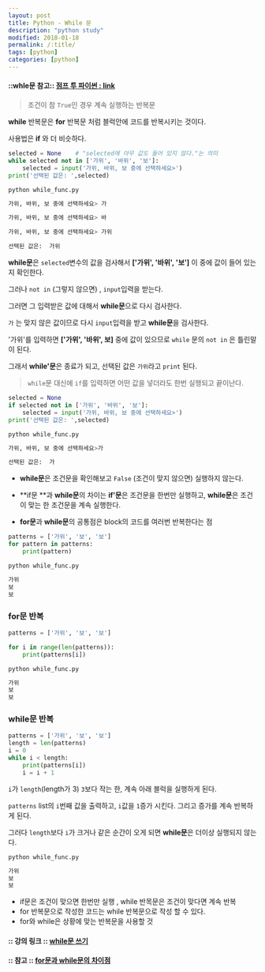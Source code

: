 ```yaml
---
layout: post
title: Python - While 문 
description: "python study"
modified: 2018-01-18
permalink: /:title/
tags: [python]
categories: [python]
---
```


#### ::whle문 참고:: [점프 투 파이썬 : link](https://wikidocs.net/21)


> 조건이 참 `True`인 경우 계속 실행하는 반복문 


**while** 반복문은 **for** 반복문 처럼 블럭안에 코드를 반복시키는 것이다. 

사용법은 **if** 와 더 비슷하다.

```python
selected = None    # "selected에 아무 값도 들어 있지 않다."는 의미
while selected not in ['가위', '바위', '보']:
    selected = input('가위, 바위, 보 중에 선택하세요>')
print('선택된 값은: ',selected)

```

`python while_func.py`

```python
가위, 바위, 보 중에 선택하세요> 가

가위, 바위, 보 중에 선택하세요> 바

가위, 바위, 보 중에 선택하세요> 가위

선택된 값은:  가위
```


**while문**은 `selected`변수의 값을 검사해서 **['가위', '바위', '보']** 이 중에 값이 들어 있는지 확인한다.

그러나 `not in` (그렇지 않으면) , `input`입력을 받는다. 

그러면 그 입력받은 값에 대해서 **while문**으로 다시 검사한다.

`가` 는 맞지 않은 값이므로 다시 `input`입력을 받고 **while문**을 검사한다.

'가위'를 입력하면 **['가위', '바위', 보]** 중에 값이 있으므로 `while` 문의 `not in` 은 틀린말이 된다.

그래서 **while'문**은 종료가 되고, 선택된 값은 `가위`라고 `print` 된다.



> `while`문 대신에 `if`를 입력하면 어떤 값을 넣더라도 한번 실행되고 끝이난다.


```python
selected = None
if selected not in ['가위', '바위', '보']:
    selected = input('가위, 바위, 보 중에 선택하세요>')
print('선택된 값은: ',selected)
```

`python while_func.py`

```python
가위, 바위, 보 중에 선택하세요>가

선택된 값은:  가
```

- **while문**은 조건문을 확인해보고  `False` (조건이 맞지 않으면) 실행하지 않는다.


- **if문 **과 **while문**의 차이는 **if'문**은 조건문을 한번만 실행하고, **while문**은 조건이 맞는 한 조건문을 계속 실행한다.
- **for문**과 **while문**의 공통점은 block의 코드를 여러번 반복한다는 점

```python
patterns = ['가위', '보', '보']
for pattern in patterns:
    print(pattern)
```

`python while_func.py`

```python
가위
보
보
```



### for문 반복

```python
patterns = ['가위', '보', '보']

for i in range(len(patterns)):
    print(patterns[i])

```

`python while_func.py`

```python
가위
보
보
```


###  while문 반복

```python  
patterns = ['가위', '보', '보']
length = len(patterns)
i = 0
while i < length:     
    print(patterns[i]) 
    i = i + 1          

```


`i`가 `length`(length가 3) `3`보다 작는 한, 계속 아래 블럭을 실행하게 된다. 

 `patterns` list의 `i`번째 값을 출력하고, `i`값을 `1`증가 시킨다. 그리고 증가를 계속 반복하게 된다. 

그러다 `length`보다 `i`가 크거나 같은 순간이 오게 되면 **while문**은 더이상 실행되지 않는다.



`python while_func.py`

```python
가위
보
보
```

- if문은 조건이 맞으면 한번만 실행 , while 반목문은 조건이 맞다면 계속 반복
- for 반복문으로 작성한 코드는 while 반복문으로 작성 할 수 있다. 
- for와 while은 상황에 맞는 반복문을 사용할 것 





#### :: 강의 링크 ::  [while문 쓰기](https://programmers.co.kr/learn/courses/2/lessons/290)

#### :: 참고 ::  [for문과 while문의 차이점](https://m.blog.naver.com/PostView.nhn?blogId=dmstjq12&logNo=220512449166&proxyReferer=https%3A%2F%2Fwww.google.co.kr%2F)

